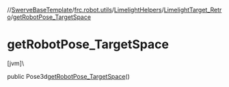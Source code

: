 //[SwerveBaseTemplate](../../../../index.md)/[frc.robot.utils](../../index.md)/[LimelightHelpers](../index.md)/[LimelightTarget_Retro](index.md)/[getRobotPose_TargetSpace](get-robot-pose_-target-space.md)

# getRobotPose_TargetSpace

[jvm]\

public Pose3d[getRobotPose_TargetSpace](get-robot-pose_-target-space.md)()
